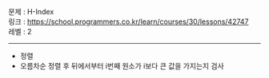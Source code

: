 문제 : H-Index
<br>
링크 : https://school.programmers.co.kr/learn/courses/30/lessons/42747
<br>
레벨 : 2

---

- 정렬
- 오름차순 정렬 후 뒤에서부터 i번째 원소가 i보다 큰 값을 가지는지 검사